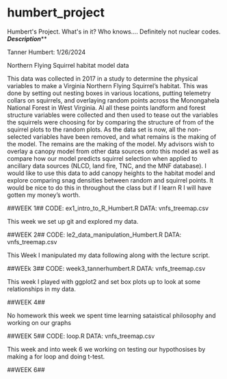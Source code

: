 # humbert_project
Humbert's Project. What's in it? Who knows.... Definitely not nuclear codes.
  *******Description*********



Tanner Humbert: 1/26/2024 

  Northern Flying Squirrel habitat model data
  
  This data was collected in 2017 in a study to determine the physical variables to make a Virginia Northern Flying Squirrel’s habitat. This was done by setting out nesting boxes in various locations, putting telemetry collars on squirrels, and overlaying random points across the Monongahela National Forest in West Virginia. Al all these points landform and forest structure variables were collected and then used to tease out the variables the squirrels were choosing for by comparing the structure of from of the squirrel plots to the random plots. As the data set is now, all the non-selected variables have been removed, and what remains is the making of the model. The remains are the making of the model. My advisors wish to overlay a canopy model from other data sources onto this model as well as compare how our model predicts squirrel selection when applied to ancillary data sources (NLCD, land fire, TNC, and the MNF database). I would like to use this data to add canopy heights to the habitat model and explore comparing snag densities between random and squirrel points.  It would be nice to do this in throughout the class but if I learn R I will have gotten my money’s worth.
  
##WEEK 1##
CODE: ex1_intro_to_R_Humbert.R
DATA: vnfs_treemap.csv

This week we set up git and explored my data.


##WEEK 2##
CODE: le2_data_manipulation_Humbert.R 
DATA: vnfs_treemap.csv

This Week I manipulated my data following along with the lecture script.

##WEEk 3##
CODE: week3_tannerhumbert.R
DATA: vnfs_treemap.csv

This week I played with ggplot2 and set box plots up to look at some relationships in my data.

##WEEK 4##

No homework this week we spent time learning sataistical philosophy and working on our graphs

##WEEK 5##
CODE: loop.R
DATA: vnfs_treemap.csv

This week and into week 6 we working on testing our hypothosises by making a for loop and doing t-test.

##WEEK 6##











